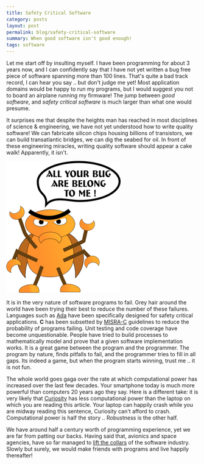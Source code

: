 ```yaml
---
title: Safety Critical Software
category: posts
layout: post
permalink: blog/safety-critical-software
summary: When good software isn't good enough!
tags: software
---
```


Let me start off by insulting myself. I have been programming for about 3 years now, and I can confidently say that I have not yet written a bug free piece of software spanning more than 100 lines. That's quite a bad track record, I can hear you say .. but don't judge me yet! Most application domains would be happy to run my programs, but I would suggest you not to board an airplane running my firmware! The jump between *good software*, and *safety critical software* is much larger than what one would presume.

It surprises me that despite the heights man has reached in most disciplines of science & engineering, we have not yet understood how to write quality software! We can fabricate silicon chips housing billions of transistors, we can build transatlantic bridges, we can dig the seabed for oil. In front of these engineering miracles, writing quality software should appear a cake walk! Apparently, it isn't.

![all-your-bug-are-belong-to-me](/img/all-your-bug-are-belong-to-me.png)

It is in the very nature of software programs to fail. Grey hair around the world have been trying their best to reduce the number of these failures. Languages such as [Ada](http://en.wikipedia.org/wiki/Ada_(programming_language)) have been specifically designed for safety critical applications. **C** has been subsetted by [MISRA-C](http://www.embedded.com/electronics-blogs/beginner-s-corner/4023981/Introduction-to-MISRA-C) guidelines to reduce the probability of programs failing. Unit testing and code coverage have become unquestionable. People have tried to build processes to mathematically model and prove that a given software implementation works. It is a great game between the program and the programmer. The program by nature, finds pitfalls to fail, and the programmer tries to fill in all gaps. Its indeed a game, but when the program starts winning, trust me .. it is not fun.

The whole world goes gaga over the rate at which computational power has increased over the last few decades. Your smartphone today is much more powerful than computers 20 years ago they say. Here is a different take: it is very likely that [Curiosity](http://en.wikipedia.org/wiki/Curiosity_(rover)) has less computational power than the laptop on which you are reading this article. Your laptop can happily crash while you are midway reading this sentence, Curiosity can't afford to crash. Computational power is half the story .. Robustness is the other half.

We have around half a century worth of programming experience, yet we are far from patting our backs. Having said that, avionics and space agencies, have so far managed to [lift the collars](http://www.fastcompany.com/28121/they-write-right-stuff) of the software industry. Slowly but surely, we would make friends with programs and live happily thereafter!

